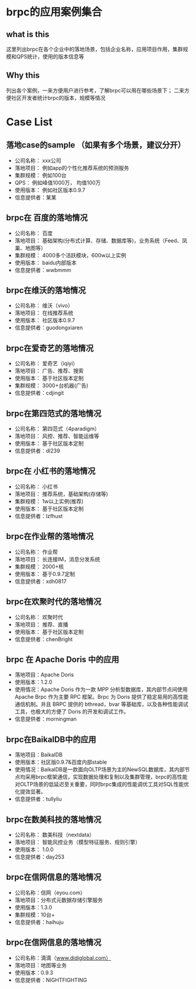 # brpc的应用案例集合

## what is this
这里列出brpc在各个企业中的落地场景，包括企业名称，应用项目作用，集群规模和QPS统计，使用的版本信息等

## Why this
列出各个案例，一来方便用户进行参考，了解brpc可以用在哪些场景下；
二来方便社区开发者统计brpc的版本，规模等情况

# Case List
## 落地case的sample （如果有多个场景，建议分开）
* 公司名称： xxx公司
* 落地项目： 例如app的个性化推荐系统的预测服务
* 集群规模： 例如100台
* QPS： 例如峰值1000万， 均值100万
* 使用版本： 例如社区版本0.9.7
* 信息提供者：某某

## brpc在 百度的落地情况
* 公司名称： 百度
* 落地项目： 基础架构(分布式计算、存储、数据库等)，业务系统（Feed、凤巢、地图等）
* 集群规模： 4000多个活跃模块，600w以上实例
* 使用版本： baidu内部版本
* 信息提供者：wwbmmm

## brpc在维沃的落地情况
* 公司名称： 维沃（vivo）
* 落地项目： 在线推荐系统
* 使用版本： 社区版本0.9.7
* 信息提供者：guodongxiaren

## brpc在爱奇艺的落地情况
* 公司名称： 爱奇艺（iqiyi）
* 落地项目： 广告、推荐、搜索
* 使用版本： 基于社区版本定制
* 集群规模： 3000+台机器(广告)
* 信息提供者：cdjingit

## brpc在第四范式的落地情况
* 公司名称： 第四范式（4paradigm）
* 落地项目： 风控、推荐、智能运维等
* 使用版本： 基于社区版本定制
* 信息提供者：dl239

## brpc在 小红书的落地情况
* 公司名称： 小红书
* 落地项目： 推荐系统，基础架构(存储等)
* 集群规模： 1w以上实例(推荐)
* 使用版本： 基于社区版本定制
* 信息提供者：lzfhust

## brpc在作业帮的落地情况
* 公司名称： 作业帮
* 落地项目： 长连接IM，消息分发系统
* 集群规模： 2000+核
* 使用版本： 基于0.9.7定制
* 信息提供者：xdh0817

## brpc在欢聚时代的落地情况
* 公司名称： 欢聚时代
* 落地项目： 推荐、直播
* 使用版本： 基于社区版本定制
* 信息提供者：chenBright

## brpc 在 Apache Doris 中的应用
* 落地项目：Apache Doris
* 使用版本：1.2.0
* 使用情况：Apache Doris 作为一款 MPP 分析型数据库，其内部节点间使用 Apache Brpc 作为主要 RPC 框架。Brpc 为 Doris 提供了稳定易用的高性能通信机制。并且 BRPC 提供的 bthread，bvar 等基础库，以及各种性能调试工具，也极大的方便了 Doris 的开发和调试工作。
* 信息提供者：morningman

## brpc在BaikalDB中的应用
* 落地项目：BaikalDB
* 使用版本：社区版0.9.7&百度内部stable
* 使用情况：BaikalDB是一款面向OLTP场景为主的NewSQL数据库，其内部节点均采用brpc框架通信，实现数据处理和复制以及集群管理，brpc的高性能对OLTP场景的低延迟至关重要，同时brpc集成的性能调优工具对SQL性能优化提效显著。
* 信息提供者：tullyliu

## brpc在数美科技的落地情况
* 公司名称： 数美科技（nextdata）
* 落地项目： 智能风控业务（模型特征服务、规则引擎）
* 使用版本： 1.0.0
* 信息提供者：day253

## brpc在信网信息的落地情况
* 公司名称：信网（eyou.com）
* 落地项目：分布式元数据存储引擎服务
* 使用版本：1.3.0
* 集群规模：10台+
* 信息提供者：haihuju

## brpc在信网信息的落地情况
* 公司名称：滴滴（www.didiglobal.com）
* 落地项目：地图等业务
* 使用版本：0.9.3
* 信息提供者：NIGHTFIGHTING
